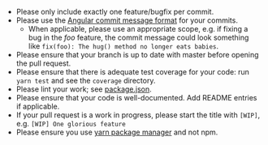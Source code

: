 - Please only include exactly one feature/bugfix per commit.
- Please use the [Angular commit message format](https://github.com/bcoe/conventional-changelog-standard/blob/61da424c2aabf93ff9302b42d6fc2c17ff95c087/convention.md) for your commits.
  - When applicable, please use an appropriate scope, e.g. if fixing a bug in the *foo* feature, the commit message could look something like `fix(foo): The hug() method no longer eats babies`.
- Please ensure that your branch is up to date with master before opening the pull request.
- Please ensure that there is adequate test coverage for your code: run `yarn test` and see the `coverage` directory.
- Please lint your work; see [package.json](https://github.com/Alorel/memoise-decorator/blob/master/package.json).
- Please ensure that your code is well-documented. Add README entries if applicable.
- If your pull request is a work in progress, please start the title with `[WIP]`, e.g. `[WIP] One glorious feature`
- Please ensure you use [yarn package manager](https://yarnpkg.com) and not npm.
